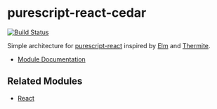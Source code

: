 # purescript-react-cedar

[![Build Status](https://travis-ci.org/arthur-xavier/purescript-carpenter.svg?branch=master)](https://travis-ci.org/arthur-xavier/purescript-carpenter)

Simple architecture for [purescript-react](https://github.com/purescript-contrib/purescript-react)
inspired by [Elm](http://elm-lang.org/) and [Thermite](https://github.com/paf31/purescript-thermite).

- [Module Documentation](docs/)

## Related Modules
- [React](https://github.com/purescript-contrib/purescript-react)
